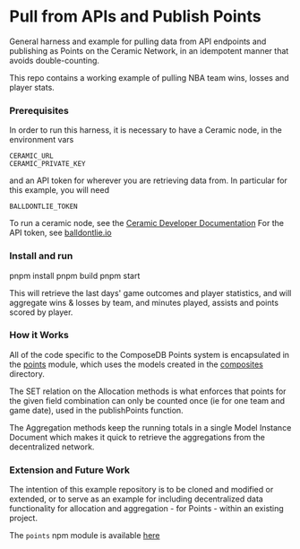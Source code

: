 # Pull from APIs and Publish Points

General harness and example for pulling data from API endpoints and publishing as Points on the Ceramic Network, in an idempotent manner that avoids double-counting.

This repo contains a working example of pulling NBA team wins, losses and player stats. 

### Prerequisites

In order to run this harness, it is necessary to have a Ceramic node, in the environment vars

```
CERAMIC_URL
CERAMIC_PRIVATE_KEY
```

and an API token for wherever you are retrieving data from.  In particular for this example, you will need

```
BALLDONTLIE_TOKEN
```
To run a ceramic node, see the [Ceramic Developer Documentation](https://developers.ceramic.network/) 
For the API token, see [balldontlie.io](https://balldontlie.io)

### Install and run

pnpm install
pnpm build
pnpm start

This will retrieve the last days' game outcomes and player statistics, and will aggregate wins & losses by team, and minutes played, assists and points scored by player.

### How it Works

All of the code specific to the ComposeDB Points system is encapsulated in the [points](src/points.ts) module, which uses the models created in the [composites](composites/) directory.

The SET relation on the Allocation methods is what enforces that points for the given field combination can only be counted once (ie for one team and game date), used in the publishPoints function.

The Aggregation methods keep the running totals in a single Model Instance Document which makes it quick to retrieve the aggregations from the decentralized network.

### Extension and Future Work

The intention of this example repository is to be cloned and modified or extended, or to serve as an example for including decentralized data functionality for allocation and aggregation - for Points - within an existing project.  
 
The `points` npm module is available [here](https://github.com/ceramicstudio/solutions)
